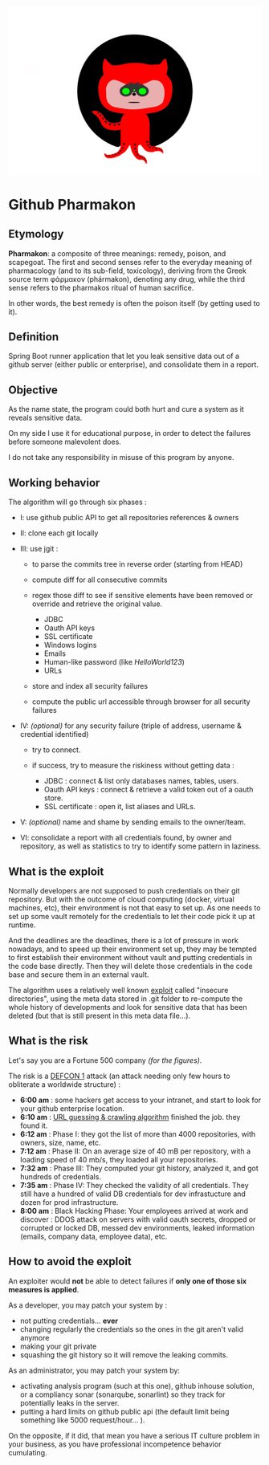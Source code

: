 ![](https://raw.githubusercontent.com/camillewalim/cw-github-pharmacon/master/src/main/resources/github-pharmacon.svg)
# Github Pharmakon
## Etymology
**Pharmakon**: a composite of three meanings: remedy, poison, and scapegoat. 
The first and second senses refer to the everyday meaning of pharmacology (and to its sub-field, toxicology), 
deriving from the Greek source term φάρμακον (phármakon), denoting any drug, 
while the third sense refers to the pharmakos ritual of human sacrifice.

In other words, the best remedy is often the poison itself (by getting used to it).

## Definition
Spring Boot runner application that let you leak sensitive data out of a github server (either 
public or enterprise), and consolidate them in a report.

## Objective
As the name state, the program could both hurt and cure a system as it reveals sensitive 
data.

On my side I use it for educational purpose, in order to detect the failures before someone malevolent 
does. 

I do not take any responsibility in misuse of this program by anyone.

## Working behavior
The algorithm will go through six phases :
 - I: use github public API to get all repositories references & owners
 - II: clone each git locally
 - III: use jgit : 
    - to parse the commits tree in reverse order (starting from HEAD)
    - compute diff for all consecutive commits
    - regex those diff to see if sensitive elements have been removed or override and retrieve the original value.
    
		- JDBC
		- Oauth API keys
		- SSL certificate
		- Windows logins
		- Emails
		- Human-like password (like *HelloWorld123*)
		- URLs
    - store and index all security failures
    - compute the public url accessible through browser for all security failures
 - IV: *(optional)* for any security failure (triple of address, username & credential identified)
     - try to connect.
     - if success, try to measure the riskiness without getting data : 
   
		- JDBC : connect & list only databases names, tables, users.
		- Oauth API keys : connect & retrieve a valid token out of a oauth store.
		- SSL certificate : open it, list aliases and URLs.
	   
 - V: *(optional)* name and shame by sending emails to the owner/team.
 - VI: consolidate a report with all credentials found, by owner and repository, as well 
   as statistics to try to identify some pattern in laziness. 

## What is the exploit
Normally developers are not supposed to push credentials on their git repository. 
But with the outcome of cloud computing (docker, virtual machines, etc), their environment 
is not that easy to set up. As one needs to set up some vault remotely for the credentials 
to let their code pick it up at runtime.

And the deadlines are the deadlines, there is a lot of pressure in work nowadays, and 
to speed up their environment set up, they may be tempted to first establish their 
environment without vault and putting credentials in the code base directly. Then they 
will delete those credentials in the code base and secure them in an external vault.

The algorithm uses a relatively well known [exploit](https://www.perforce.com/blog/vcs/how-secure-git) called 
"insecure directories", using the meta data stored in .git folder to re-compute 
the whole history of developments and look for sensitive data that has been deleted 
(but that is still present in this meta data file...).

## What is the risk
Let's say you are a Fortune 500 company *(for the figures)*. 

The risk is a [DEFCON 1](https://en.wikipedia.org/wiki/DEFCON) attack (an attack needing only few hours to obliterate a worldwide structure) :

 - __6:00 am__ : some hackers get access to your intranet, and start to look for your 
   github enterprise location.
 - __6:10 am__ : [URL guessing & crawling algorithm](https://books.google.com.hk/books?id=qLzoWKp2JHcC&pg=PA428&lpg=PA428&dq=url+guessing&source=bl&ots=JhxqilFJEU&sig=ACfU3U00dB_Lr5L6kx9gawt-7MvHUg48xg&hl=en&sa=X&ved=2ahUKEwih8L6I17jpAhUDE6YKHc-cBM0Q6AEwCXoECAoQAQ#v=onepage&q=url%20guessing&f=false) finished the job. they found it. 
 - __6:12 am__ : Phase I:  they got the list of more than 4000 repositories, with owners, size, 
   name, etc. 
 - __7:12 am__ : Phase II: On an average size of 40 mB per repository, with a loading speed of 40 mb/s, they loaded 
   all your repositories. 
 - __7:32 am__ : Phase III: They computed your git history, analyzed it, and 
   got hundreds of credentials.
 - __7:35 am__ : Phase IV: They checked the validity of all credentials. They still 
   have a hundred of valid DB credentials for dev infrastucture and dozen for prod infrastructure.
 - __8:00 am__ : Black Hacking Phase: Your employees arrived at work and discover : 
   DDOS attack on servers with valid oauth secrets, dropped or corrupted or locked DB, 
   messed dev environments, leaked information (emails, company data, employee data), etc. 
    
     

## How to avoid the exploit
An exploiter would **not** be able to detect failures if **only one of those six measures is applied**.

As a developer, you may patch your system by :
 - not putting credentials... **ever**
 - changing regularly the credentials so the ones in the git aren't valid anymore
 - making your git private
 - squashing the git history so it will remove the leaking commits. 

As an administrator, you may patch your system by:
 - activating analysis program (such at this one), github inhouse solution, or a compliancy sonar (sonarqube, 
   sonarlint) so they track for potentially leaks in the server.
 - putting a hard limits on github public api (the default limit being something like 
   5000 request/hour... ).

On the opposite, if it did, that mean you have a serious IT culture problem in your 
business, as you have professional incompetence behavior cumulating.
